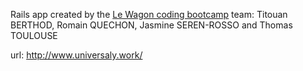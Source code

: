 Rails app created by the [Le Wagon coding bootcamp](https://www.lewagon.com) team: Titouan BERTHOD, Romain QUECHON, Jasmine SEREN-ROSSO and Thomas TOULOUSE

url: http://www.universaly.work/
